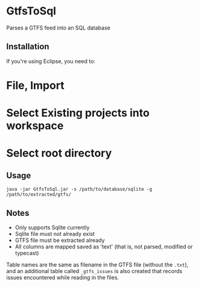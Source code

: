 GtfsToSql
=========

Parses a GTFS feed into an SQL database

Installation
------------

If you're using Eclipse, you need to:

# File, Import
# Select **Existing projects into workspace**
# **Select root directory**

Usage
-----

`java -jar GtfsToSql.jar -s /path/to/database/sqlite -g /path/to/extracted/gtfs/`

Notes
-----

* Only supports Sqlite currently
* Sqlite file must not already exist
* GTFS file must be extracted already
* All columns are mapped saved as 'text' (that is, not parsed, modified or typecast)

Table names are the same as filename in the GTFS file (without the `.txt`), and an additional table called `_gtfs_issues` is also created that records issues encountered while reading in the files.
